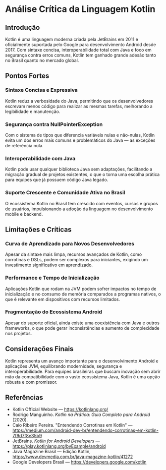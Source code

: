 # Análise Crítica da Linguagem Kotlin

## Introdução

Kotlin é uma linguagem moderna criada pela JetBrains em 2011 e oficialmente suportada pelo Google para desenvolvimento Android desde 2017. Com sintaxe concisa, interoperabilidade total com Java e foco em segurança contra erros comuns, Kotlin tem ganhado grande adesão tanto no Brasil quanto no mercado global.

## Pontos Fortes

### Sintaxe Concisa e Expressiva

Kotlin reduz a verbosidade do Java, permitindo que os desenvolvedores escrevam menos código para realizar as mesmas tarefas, melhorando a legibilidade e manutenção.

### Segurança contra NullPointerException

Com o sistema de tipos que diferencia variáveis nulas e não-nulas, Kotlin evita um dos erros mais comuns e problemáticos do Java — as exceções de referência nula.

### Interoperabilidade com Java

Kotlin pode usar qualquer biblioteca Java sem adaptações, facilitando a migração gradual de projetos existentes, o que o torna uma escolha prática para equipes que já possuem código Java legado.

### Suporte Crescente e Comunidade Ativa no Brasil

O ecossistema Kotlin no Brasil tem crescido com eventos, cursos e grupos de usuários, impulsionando a adoção da linguagem no desenvolvimento mobile e backend.

## Limitações e Críticas

### Curva de Aprendizado para Novos Desenvolvedores

Apesar da sintaxe mais limpa, recursos avançados de Kotlin, como corrotinas e DSLs, podem ser complexos para iniciantes, exigindo um investimento significativo em aprendizado.

### Performance e Tempo de Inicialização

Aplicações Kotlin que rodam na JVM podem sofrer impactos no tempo de inicialização e no consumo de memória comparados a programas nativos, o que é relevante em dispositivos com recursos limitados.

### Fragmentação do Ecossistema Android

Apesar do suporte oficial, ainda existe uma coexistência com Java e outros frameworks, o que pode gerar inconsistências e aumento de complexidade nos projetos.

## Considerações Finais

Kotlin representa um avanço importante para o desenvolvimento Android e aplicações JVM, equilibrando modernidade, segurança e interoperabilidade. Para equipes brasileiras que buscam inovação sem abrir mão da compatibilidade com o vasto ecossistema Java, Kotlin é uma opção robusta e com promissor.


## Referências

- Kotlin Official Website — https://kotlinlang.org/  
- Rodrigo Manguinho. *Kotlin na Prática: Guia Completo para Android* (2020).  
- Caio Ribeiro Pereira. "Entendendo Corrotinas em Kotlin" — https://medium.com/android-dev-br/entendendo-corrotinas-em-kotlin-7f9d7f8e35b9  
- JetBrains. *Kotlin for Android Developers* — https://play.kotlinlang.org/byExample/android  
- Java Magazine Brasil — Edição Kotlin, https://www.devmedia.com.br/java-magazine-kotlin/41272  
- Google Developers Brasil — https://developers.google.com/kotlin  
